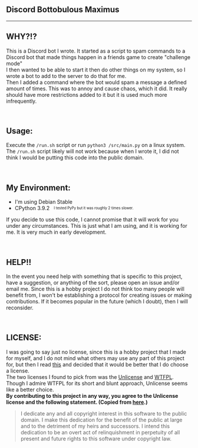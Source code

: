 ## Discord Bottobulous Maximus
-----
## WHY?!?
This is a Discord bot I wrote. It started as a script to spam commands to a Discord bot that made things happen in a friends game to create "challenge mode"
<br>
I then wanted to be able to start it then do other things on my system, so I wrote a bot to add to the server to do that for me.
<br>
Then I added a command where the bot would spam a message a defined amount of times. This was to annoy and cause chaos, which it did. It really should have more restrictions added to it but it is used much more infrequently.


<br>

## Usage:
Execute the `/run.sh` script or run `python3 /src/main.py` on a linux system.
<br>
The `/run.sh` script likely will not work because when I wrote it, I did not think I would be putting this code into the public domain.

<br>

## My Environment:
- I'm using Debian Stable
- CPython 3.9.2 &nbsp; <sup><sub>I tested PyPy but it was roughly 2 times slower.</sup></sub>

If you decide to use this code, I cannot promise that it will work for you under any circumstances. This is just what I am using, and it is working for me. It is very much in early development. 

<br>

## HELP!!
In the event you need help with something that is specific to this project, have a suggestion, or anything of the sort, please open an issue and/or email me. Since this is a hobby project I do not think too many people will benefit from, I won't be establishing a protocol for creating issues or making contributions. If it becomes popular in the future (which I doubt), then I will reconsider.

<br>

## LICENSE:
I was going to say just no license, since this is a hobby project that I made for myself, and I do not mind what others may use any part of this project for, but then I read [this](https://choosealicense.com/no-permission/) and decided that it would be better that I do choose a license.
<br>
The two licenses I found to pick from was the [Unlicense](https://unlicense.org/) and [WTFPL](http://www.wtfpl.net/about/). Though I admire WTFPL for its short and blunt approach, Unlicense seems like a better choice.
<br>
**By contributing to this project in any way, you agree to the Unlicense license and the following statement. (Copied from [here](https://unlicense.org/#unlicensing-contributions).)**
<br>
> I dedicate any and all copyright interest in this software to the public domain. I make this dedication for the benefit of the public at large and to the detriment of my heirs and successors. I intend this dedication to be an overt act of relinquishment in perpetuity of all present and future rights to this software under copyright law.
